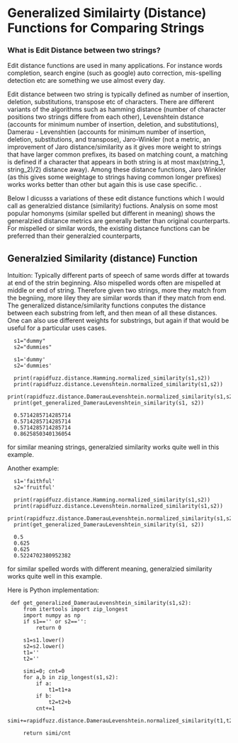 # Generalized Similairty (Distance) Functions for Comparing Strings


### What is Edit Distance between two strings?

Edit distance functions are used in many applications. For instance words completion, search engine (such as google) auto correction, mis-spelling detection etc are something we use almost every day.

Edit distance between two string is typically defined as number of insertion, deletion, substitutions, transpose etc of characters. There are different variants of the algorithms such as hamming distance (number of character positions two strings differe from each other), Levenshtein dstance (accounts for minimum number of insertion, deletion, and substitutions), Damerau - Levenshtien (accounts for minimum number of insertion, deletion, substitutions, and transpose), Jaro-Winkler (not a metric, an improvement of Jaro distance/similarity as it gives more weight to strings that have larger common prefixes, its based on matching count, a matching is defined if a character that appears in both string is at most max(string_1, string_2)/2) distance away). Among these distance functions, Jaro Winkler (as this gives some weightage to strings having common longer prefixes)  works works better than other but again this is use case specific. . 

Below I dicusss a variations of these edit distance functions which I would call as generalzied distance (similarity) fuctions. Analysis on some most popular homonyms (similar spelled but different in meaning) shows the generalzied distance metrics are generally better than original counterparts. For mispelled or similar words, the existing distance functions can be preferred than their generalzied counterparts,

## Generalzied Similarity (distance) Function

Intuition: 
     Typically different parts of speech of same words differ at towards at end of the strin beginning. Also mispelled words often are mispelled at middle or end of string. Therefore given two strings, more they match from the begniing, more liley they are similar words than if they match from end. The generalized distance/similarity functions conputes the distance between each substring from left, and then mean of all these distances. One can also use different weights for substrings, but again if that would be useful for a particular uses cases. 

      s1="dummy"
      s2="dummies"

      s1='dummy'
      s2='dummies'
      
      print(rapidfuzz.distance.Hamming.normalized_similarity(s1,s2))   
      print(rapidfuzz.distance.Levenshtein.normalized_similarity(s1,s2))
      print(rapidfuzz.distance.DamerauLevenshtein.normalized_similarity(s1,s2))
      print(get_generalized_DamerauLevenshtein_similarity(s1, s2))

      0.5714285714285714
      0.5714285714285714
      0.5714285714285714
      0.8625850340136054

for similar meaning strings, generalzied similarity works quite well in this example.

Another example:
      
      s1='faithful'
      s2='fruitful'
      
      print(rapidfuzz.distance.Hamming.normalized_similarity(s1,s2))
      print(rapidfuzz.distance.Levenshtein.normalized_similarity(s1,s2))
      print(rapidfuzz.distance.DamerauLevenshtein.normalized_similarity(s1,s2))
      print(get_generalized_DamerauLevenshtein_similarity(s1, s2))
      
      0.5
      0.625
      0.625
      0.5224702380952382

for similar spelled words with different meaning, generalzied similarity works quite well in this example.

Here is Python implementation:

     def get_generalized_DamerauLevenshtein_similarity(s1,s2):
         from itertools import zip_longest
         import numpy as np
         if s1=='' or s2=='':
             return 0
         
         s1=s1.lower()
         s2=s2.lower()
         t1=''
         t2=''
         
         simi=0; cnt=0
         for a,b in zip_longest(s1,s2):
             if a:
                 t1=t1+a
             if b:
                 t2=t2+b
             cnt+=1
             simi+=rapidfuzz.distance.DamerauLevenshtein.normalized_similarity(t1,t2)
             
         return simi/cnt
